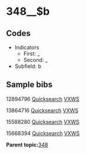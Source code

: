 # 348\_\_$b

## Codes

-   Indicators
    -   First: \_
    -   Second: \_
-   Subfield: b

## Sample bibs

12894796 [Quicksearch](https://search.library.yale.edu/catalog/12894796) [VXWS](http://prodorbis.library.yale.edu:7014/vxws/GetHoldingsService?bibId=12894796)

13864716 [Quicksearch](https://search.library.yale.edu/catalog/13864716) [VXWS](http://prodorbis.library.yale.edu:7014/vxws/GetHoldingsService?bibId=13864716)

15588280 [Quicksearch](https://search.library.yale.edu/catalog/15588280) [VXWS](http://prodorbis.library.yale.edu:7014/vxws/GetHoldingsService?bibId=15588280)

15668394 [Quicksearch](https://search.library.yale.edu/catalog/15668394) [VXWS](http://prodorbis.library.yale.edu:7014/vxws/GetHoldingsService?bibId=15668394)

**Parent topic:**[348](../../tags/348/348.md)


